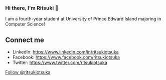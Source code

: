 ### Hi there, I'm Ritsuki 👋

I am a fourth-year student at University of Prince Edward Island majoring in Computer Science!

## Connect me

- LinkedIn: <https://www.linkedin.com/in/ritsukiotsuka>
- Facebook: <https://www.facebook.com/ritsukiotsuka>
- Twitter: <https://www.twitter.com/ritsukiotsuka>

<a href="https://twitter.com/ritsukiotsuka?ref_src=twsrc%5Etfw" class="twitter-follow-button" data-show-count="false">Follow @ritsukiotsuka</a><script async src="https://platform.twitter.com/widgets.js" charset="utf-8"></script>

<!--
**ritsukiotsuka/ritsukiotsuka** is a ✨ _special_ ✨ repository because its `README.md` (this file) appears on your GitHub profile.

Here are some ideas to get you started:

- 🔭 I’m currently working on ...
- 🌱 I’m currently learning ...
- 👯 I’m looking to collaborate on ...
- 🤔 I’m looking for help with ...
- 💬 Ask me about ...
- 📫 How to reach me: ...
- 😄 Pronouns: ...
- ⚡ Fun fact: ...
-->
